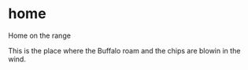 home
====

Home on the range

This is the place where the Buffalo roam and the chips are blowin in the wind.
